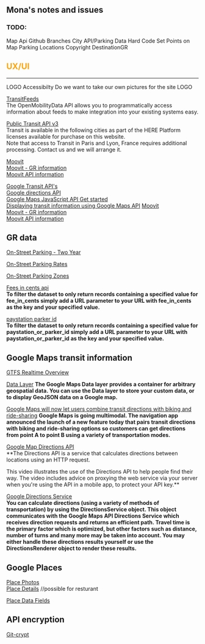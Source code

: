 ## Mona's notes and issues

### TODO:
Map Api
Github Branches 
City API/Parking Data
Hard Code Set Points on Map
Parking Locations
Copyright DestinationGR 

## <font color=#FFA500>UX/UI</font>
_________________________________________

LOGO
Accessibilty
Do we want to take our own pictures for the site
LOGO

[TransitFeeds](https://transitfeeds.com/p/the-rapid/380)    
The OpenMobilityData API allows you to programmatically access information about feeds to make integration into your existing systems easy.

[Public Transit API v3](https://developer.here.com/documentation/transit/dev_guide/topics/coverage-information.html)    
Transit is available in the following cities as part of the HERE Platform licenses available for purchase on this website.  
Note that access to Transit in Paris and Lyon, France requires additional processing. Contact us and we will arrange it.

[Moovit](https://moovitapp.com/index/en/public_transit-line-100-Grand_Rapids_MI-2420-850089-382380-0)    
[Moovit - GR information ](https://moovitapp.com/index/en/public_transit-Grand_Rapids_MI-2420)    
[Moovit API information](https://company.moovit.com/developers/?_ga=2.39785056.2132150788.1583518806-668057172.1583518806)     

[Google Transit API's](https://developers.google.com/transit)    
[Google directions API](https://developers.google.com/maps/documentation/directions/start)  
[Google Maps JavaScript API Get started](https://developers.google.com/maps/documentation/javascript/tutorial)  
[Displaying transit information using Google Maps API](https://medium.com/@dhavatar/displaying-transit-information-using-google-maps-api-29a18cb0ac24)
[Moovit](https://moovitapp.com/index/en/public_transit-line-100-Grand_Rapids_MI-2420-850089-382380-0)  
[Moovit - GR information ](https://moovitapp.com/index/en/public_transit-Grand_Rapids_MI-2420)  
[Moovit API information](https://company.moovit.com/developers/?_ga=2.39785056.2132150788.1583518806-668057172.1583518806)   


## GR data

[On-Street Parking - Two Year](https://data.grandrapidsmi.gov/resource/pitz-92py.json)  

[On-Street Parking Rates](https://data.grandrapidsmi.gov/resource/sndu-g7h2.json)   

[On-Street Parking Zones](https://data.grandrapidsmi.gov/resource/s2v3-jher.json)   

[Fees in cents api](https://data.grandrapidsmi.gov/resource/pitz-92py.json?fee_in_cents=0)  
**To filter the dataset to only return records containing a specified value for fee_in_cents simply add a URL  parameter to your URL with fee_in_cents as the key and your specified value.**   

[paystation parker id](https://data.grandrapidsmi.gov/resource/pitz-92py.json?paystation_or_parker_id=226355654  )   
**To filter the dataset to only return records containing a specified value for paystation_or_parker_id simply  add a URL parameter to your URL with paystation_or_parker_id as the key and your specified value.**  


## Google Maps transit information 

[GTFS Realtime Overview](https://developers.google.com/transit/gtfs-realtime)  

[Data Layer](https://developers.google.com/maps/documentation/javascript/datalayer) 
**The Google Maps Data layer provides a container for arbitrary geospatial data. You can use the Data layer to store your custom data, or to display GeoJSON data on a Google map.** 

[Google Maps will now let users combine transit directions with biking and ride-sharing](https://www.theverge.com/2019/8/27/20835131/google-maps-combine-transit-biking-ride-sharing)
**Google Maps is going multimodal. The navigation app announced the launch of a new feature today that pairs transit directions with biking and ride-sharing options so customers can get directions from point A to point B using a variety of transportation modes.**  

[Google Map  Directions API](https://developers.google.com/maps/documentation/directions/intro)  
**The Directions API is a service that calculates directions between locations using an HTTP request.

This video illustrates the use of the Directions API to help people find their way. The video includes advice on proxying the web service via your server when you're using the API in a mobile app, to protect your API key.**  

[Google Directions Service](https://developers.google.com/maps/documentation/javascript/directions)  
**You can calculate directions (using a variety of methods of transportation) by using the DirectionsService object. This object communicates with the Google Maps API Directions Service which receives direction requests and returns an efficient path. Travel time is the primary factor which is optimized, but other factors such as distance, number of turns and many more may be taken into account. You may either handle these directions results yourself or use the DirectionsRenderer object to render these results.**

## Google Places 

[Place Photos](https://developers.google.com/places/web-service/photos)  
[Place Details](https://developers.google.com/places/web-service/details)  //possible for resturant 

[Place Data Fields](https://developers.google.com/places/web-service/place-data-fields)    

## API encryption   
[Git-crypt](https://buddy.works/guides/git-crypt?utm_source=newsletter&utm_medium=email&utm_campaign=ns_1120&utm_content=button)